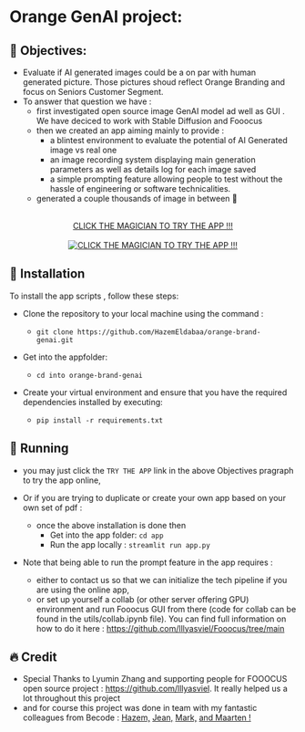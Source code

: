 
# Orange GenAI project: 

## 🎯 Objectives:
- Evaluate if AI generated images could be a on par with human generated picture. Those pictures shoud reflect Orange Branding and focus on Seniors Customer Segment.
- To answer that question we have : 
    - first investigated open source image GenAI model ad well as GUI . We have deciced to work with Stable Diffusion and Fooocus
    - then we created an app aiming mainly to provide : 
        - a blintest environment to evaluate the potential of AI Generated image vs real one
        - an image recording system displaying main generation parameters as well as details log for each image saved
        - a simple prompting feature allowing people to test without the hassle of engineering or software technicalities. 
    - generated a couple thousands of image in between 🚀

<br>

<div align="center">
  <a href="https://orangeblindtest.streamlit.app/">CLICK THE MAGICIAN TO TRY THE APP !!!</a>
</div>

<br>

<div align="center">
  <a href="https://orangeblindtest.streamlit.app/">
    <img src="utils/resized_magician.png" alt="CLICK THE MAGICIAN TO TRY THE APP !!!" />
  </a>
</div>


## 🔧 Installation

To install the app scripts , follow these steps:

- Clone the repository to your local machine using the command :
    - `git clone https://github.com/HazemEldabaa/orange-brand-genai.git`
    
- Get into the appfolder: 
    - `cd into orange-brand-genai`
    
- Create your virtual environment and ensure that you have the required dependencies installed by executing:
    - `pip install -r requirements.txt`


    

## 👟 Running
- you may just click the `TRY THE APP` link in the above Objectives pragraph to try the app online,

- Or if you are trying to duplicate or create your own app based on your own set of pdf : 
    - once the above installation is done then 
        - Get into the app folder: `cd app`
        - Run the app locally : `streamlit run app.py`

- Note that being able to run the prompt feature in the app requires : 
    - either to contact us so that we can initialize the tech pipeline if you are using the online app,
    - or set up yourself a collab (or other server offering GPU) environment and run Fooocus GUI from there (code for collab can be found in the utils/collab.ipynb file). You can find full information on how to do it here : https://github.com/lllyasviel/Fooocus/tree/main 




## 🔥 Credit
- Special Thanks to Lyumin Zhang and supporting people for FOOOCUS open source project :  https://github.com/lllyasviel. It really helped us a lot throughout this project
- and for course this project was done in team with my fantastic colleagues from Becode : 
[Hazem,](https://github.com/HazemEldabaa)
[Jean,](https://github.com/jduffy93)
[Mark,](https://github.com/pr0fi7)
[and Maarten !](https://github.com/MaartenKnaepen)
